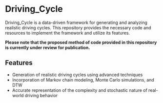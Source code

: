 
# Driving_Cycle

Driving_Cycle is a data-driven framework for generating and analyzing realistic driving cycles. This repository provides the necessary code and resources to implement the framework and utilize its features.

**Please note that the proposed method of code provided in this repository is currently under review for publication.**

## Features

-   Generation of realistic driving cycles using advanced techniques
-   Incorporation of Markov chain modeling, Monte Carlo simulations, and DTW
-   Accurate representation of the complexity and stochastic nature of real-world driving behavior
